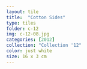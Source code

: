 ```yaml
---
layout: tile
title:  "Cotton Sides"
type: tiles
folder: c-12
img: c-12-08.jpg
categories: [2012]
collection: "Collection '12"
color: just white
size: 16 x 3 cm
---
```



